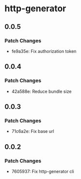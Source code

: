 # http-generator

## 0.0.5

### Patch Changes

- fe9a35e: Fix authorization token

## 0.0.4

### Patch Changes

- 42a588e: Reduce bundle size

## 0.0.3

### Patch Changes

- 71c6a2e: Fix base url

## 0.0.2

### Patch Changes

- 7605937: Fix http-generator cli

